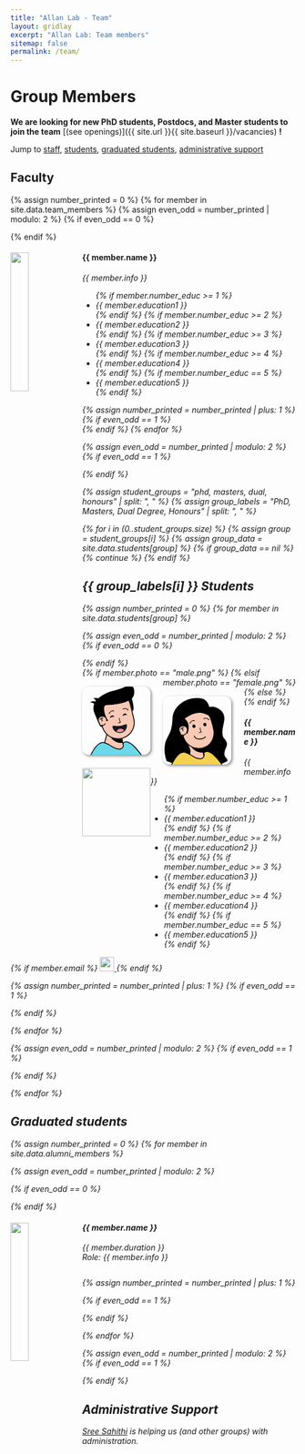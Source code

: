 ```yaml
---
title: "Allan Lab - Team"
layout: gridlay
excerpt: "Allan Lab: Team members"
sitemap: false
permalink: /team/
---
```


# Group Members

**We are looking for new PhD students, Postdocs, and Master students to join the team** [(see openings)]({{ site.url }}{{ site.baseurl }}/vacancies) **!**

Jump to [staff](#staff), [students](#phd-students), [graduated students](#graduated-students), [administrative support](#administrative-support)


## Faculty

{% assign number_printed = 0 %}
{% for member in site.data.team_members %}
{% assign even_odd = number_printed | modulo: 2 %}
{% if even_odd == 0 %}

<div class="row">
{% endif %}
<div class="col-sm-6 clearfix">
<img src="{{ site.url }}{{ site.baseurl }}/images/teampic/{{ member.photo }}" class="img-responsive" width="25%" style="float: left" />
<h4>{{ member.name }}</h4>
<i>{{ member.info }} <!--<br>email: <{{ member.email }}></i> -->
<ul style="overflow: hidden">
{% if member.number_educ >= 1 %}
<li> {{ member.education1 }} </li>
{% endif %}
{% if member.number_educ >= 2 %}
<li> {{ member.education2 }} </li>
{% endif %}
{% if member.number_educ >= 3 %}
<li> {{ member.education3 }} </li>
{% endif %}
{% if member.number_educ >= 4 %}
<li> {{ member.education4 }} </li>
{% endif %}
{% if member.number_educ == 5 %}
<li> {{ member.education5 }} </li>
{% endif %}
</ul>
</div>
{% assign number_printed = number_printed | plus: 1 %}
{% if even_odd == 1 %}
</div>
{% endif %}
{% endfor %}

{% assign even_odd = number_printed | modulo: 2 %}
{% if even_odd == 1 %}

  </div>
{% endif %}

<!-- Faculty ends here -->


<!-- Students start here -->

{% assign student_groups = "phd, masters, dual, honours" | split: ", " %}
{% assign group_labels = "PhD, Masters, Dual Degree, Honours" | split: ", " %}


{% for i in (0..student_groups.size) %}
{% assign group = student_groups[i] %}
{% assign group_data = site.data.students[group] %}
{% if group_data == nil %}
{% continue %}
{% endif %}

  <h2>{{ group_labels[i] }} Students</h2>

{% assign number_printed = 0 %}
{% for member in site.data.students[group] %}

{% assign even_odd = number_printed | modulo: 2 %}
{% if even_odd == 0 %}

<div class="row">
{% endif %}
<div class="col-sm-6 clearfix">
  {% if member.photo == "male.png" %}
  <div class="img-responsive" style="width: 120px; aspect-ratio: 1; margin: 16px 22px 6px 0px; float: left; background: rgba(255, 255, 255, 0); overflow: hidden; border-radius: 10%; box-shadow: 2px 2px 5px #888888;"><div style="position: relative; width: 100%; height: 100%;"><svg width="200" height="320" viewBox="0 0 200 320" fill="none" xmlns="http://www.w3.org/2000/svg" style="width: 100%; height: 100%; left: 0px; top: 0px; position: absolute;"><g clip-path="url(#clip0)"><path d="M154 319.5C139.6 299.5 128.333 260.834 127 241.5L58.5 212L30 319.5H154Z" fill="#F9C9B6" stroke="black" stroke-width="4"></path><mask id="mask-id" maskUnits="userSpaceOnUse" x="30" y="212" width="124" height="118" style="mask-type: alpha;"><path d="M154 329.5C139.6 309.5 128.333 260.834 127 241.5L58.5 212L30 329.5H154Z" fill="#F9C9B6"></path></mask><g mask="url(#mask-id)"><ellipse cx="124" cy="210" rx="59" ry="54" fill="black"></ellipse></g><mask id="path-id" fill="white"><path fill-rule="evenodd" clip-rule="evenodd" d="M183.886 150.917C183.859 150.801 183.831 150.685 183.803 150.569C183.776 150.454 183.748 150.338 183.719 150.222L167.323 81.7855C167.306 81.7177 167.29 81.6499 167.274 81.5821C167.258 81.5142 167.242 81.4465 167.225 81.3787L167.152 81.0752L167.151 81.0755C156.933 39.6308 115.156 14.1472 73.5821 24.1081C32.0078 34.0689 6.31547 75.7174 15.9883 117.293L15.9863 117.293L32.9776 188.211L32.9916 188.208C43.5944 229.112 85.0616 254.149 126.329 244.261C167.597 234.374 193.216 193.264 184.131 151.996L184.144 151.993L183.886 150.917Z"></path></mask><path fill-rule="evenodd" clip-rule="evenodd" d="M183.886 150.917C183.859 150.801 183.831 150.685 183.803 150.569C183.776 150.454 183.748 150.338 183.719 150.222L167.323 81.7855C167.306 81.7177 167.29 81.6499 167.274 81.5821C167.258 81.5142 167.242 81.4465 167.225 81.3787L167.152 81.0752L167.151 81.0755C156.933 39.6308 115.156 14.1472 73.5821 24.1081C32.0078 34.0689 6.31547 75.7174 15.9883 117.293L15.9863 117.293L32.9776 188.211L32.9916 188.208C43.5944 229.112 85.0616 254.149 126.329 244.261C167.597 234.374 193.216 193.264 184.131 151.996L184.144 151.993L183.886 150.917Z" fill="#F9C9B6"></path><path d="M183.886 150.917L179.992 151.831L179.994 151.84L179.996 151.849L183.886 150.917ZM183.719 150.222L179.83 151.154L179.832 151.163L179.834 151.172L183.719 150.222ZM167.323 81.7855L163.43 82.7076L163.433 82.7175L167.323 81.7855ZM167.274 81.5821L163.384 82.5141L163.384 82.5142L167.274 81.5821ZM167.225 81.3787L163.335 82.3108L163.338 82.321L167.225 81.3787ZM167.152 81.0752L171.042 80.1432L170.111 76.255L166.222 77.1849L167.152 81.0752ZM167.151 81.0755L163.267 82.0331L164.218 85.8897L168.081 84.9659L167.151 81.0755ZM73.5821 24.1081L72.6501 20.2182L73.5821 24.1081ZM15.9883 117.293L16.9223 121.182L20.7842 120.255L19.8842 116.386L15.9883 117.293ZM15.9863 117.293L15.0523 113.404L11.1649 114.337L12.0964 118.225L15.9863 117.293ZM32.9776 188.211L29.0877 189.143L30.0201 193.035L33.9113 192.101L32.9776 188.211ZM32.9916 188.208L36.8636 187.204L35.8779 183.401L32.058 184.318L32.9916 188.208ZM126.329 244.261L125.397 240.371H125.397L126.329 244.261ZM184.131 151.996L183.2 148.106L179.381 149.021L180.225 152.856L184.131 151.996ZM184.144 151.993L185.075 155.883L188.966 154.951L188.034 151.061L184.144 151.993ZM187.78 150.002C187.751 149.881 187.722 149.759 187.693 149.637L179.914 151.502C179.94 151.611 179.966 151.721 179.992 151.831L187.78 150.002ZM187.693 149.637C187.664 149.516 187.635 149.395 187.605 149.273L179.834 151.172C179.861 151.281 179.887 151.391 179.914 151.502L187.693 149.637ZM163.433 82.7175L179.83 151.154L187.609 149.29L171.212 80.8535L163.433 82.7175ZM171.215 80.8634C171.198 80.7928 171.181 80.7216 171.164 80.65L163.384 82.5142C163.4 82.5781 163.415 82.6425 163.43 82.7076L171.215 80.8634ZM171.164 80.65C171.147 80.579 171.13 80.5078 171.113 80.4364L163.338 82.321C163.353 82.3851 163.369 82.4494 163.384 82.5141L171.164 80.65ZM163.262 82.0072L163.335 82.3108L171.115 80.4467L171.042 80.1432L163.262 82.0072ZM168.081 84.9659L168.083 84.9655L166.222 77.1849L166.221 77.1852L168.081 84.9659ZM171.035 80.118C160.291 36.5398 116.364 9.74466 72.6501 20.2182L74.514 27.998C113.949 18.5498 153.575 42.7219 163.267 82.0331L171.035 80.118ZM72.6501 20.2182C28.936 30.6917 1.92157 74.4836 12.0923 118.199L19.8842 116.386C10.7094 76.9513 35.0796 37.4461 74.514 27.998L72.6501 20.2182ZM16.9204 121.183L16.9223 121.182L15.0542 113.403L15.0523 113.404L16.9204 121.183ZM36.8676 187.279L19.8763 116.361L12.0964 118.225L29.0877 189.143L36.8676 187.279ZM32.058 184.318L32.044 184.322L33.9113 192.101L33.9252 192.097L32.058 184.318ZM29.1195 189.211C40.2685 232.223 83.8693 258.548 127.261 248.151L125.397 240.371C86.2539 249.75 46.9204 226.002 36.8636 187.204L29.1195 189.211ZM127.261 248.151C170.653 237.755 197.591 194.53 188.038 151.136L180.225 152.856C188.842 191.999 164.541 230.993 125.397 240.371L127.261 248.151ZM183.212 148.103L183.2 148.106L185.063 155.886L185.075 155.883L183.212 148.103ZM179.996 151.849L180.254 152.925L188.034 151.061L187.776 149.985L179.996 151.849Z" fill="black" mask="url(#path-id)"></path></g><defs><clipPath id="clip0"><rect width="200" height="320" fill="white"></rect></clipPath></defs></svg><svg width="240" height="200" viewBox="0 0 240 200" fill="none" xmlns="http://www.w3.org/2000/svg" style="position: absolute; bottom: 40.2%; width: 93.5%; height: 64%;"><path d="M210.177 51.3965C201.855 91.2936 103.499 96.8962 83.6772 96.8962C31.6548 102.823 56.6248 165.262 66.1772 196.396C58.6772 197.396 59.6772 206.396 30.6772 134.896C7.47724 77.6964 73.1831 42.8337 121.999 30.9995C170.815 19.1653 189.499 2.50195 189.499 2.50195C210.177 11 215.116 27.7185 210.177 51.3965Z" fill="black" stroke="black"></path><path d="M205.134 124.947L189.316 71.5069L199.354 62.3644C210.109 99.4523 210.601 120.988 205.134 124.947Z" fill="black" stroke="black"></path><path d="M80 170C74.4 142.8 60.3333 147.667 51 149L41 105L81.5844 96.5056C82.3363 96.2656 83.1408 96.0955 84 96L81.5844 96.5056C63.4332 102.299 75.9565 148.796 91 168L80 170Z" fill="black" stroke="black" stroke-width="3"></path><path d="M24.9887 67.3632C33.8341 62.9091 44.2805 65.4873 48.3981 67.3331L36.6273 82.2134C39.6625 77.3568 30.1329 70.2897 24.9887 67.3632Z" fill="black"></path><path d="M10 84.4996C21.6 77.6996 32.8333 79.9996 37 81.9996L32.5 97.5C31.3 89.1 17 85.3331 10 84.4996Z" fill="black"></path></svg><div style="position: absolute; right: -3%; top: 30%; width: 100%; height: 100%; display: flex; flex-direction: column; align-items: center; justify-content: center;"><svg width="149" height="48" viewBox="0 0 149 48" fill="none" xmlns="http://www.w3.org/2000/svg" style="position: absolute; width: 80%; height: 13%; top: 0px;"><path d="M99 10.2143C104.667 7.5476 118 5.11427 126 16.7143" stroke="black" stroke-width="4" stroke-linecap="round"></path><path d="M23.5791 35.521C25.6497 29.6104 33.2612 18.3959 47.1418 20.8224" stroke="black" stroke-width="4" stroke-linecap="round"></path></svg><svg width="96" height="48" viewBox="0 0 96 48" fill="none" xmlns="http://www.w3.org/2000/svg" style="width: 100%; height: 14%; position: absolute; top: 6%;"><path fill-rule="evenodd" clip-rule="evenodd" d="M5.28675 34.0729C5.40099 34.8857 6.43424 35.0669 7.00876 34.4806C9.47388 31.9648 13.2637 30.1163 17.663 29.5936C20.2577 29.2853 22.7544 29.4749 24.9787 30.0657C25.7326 30.2659 26.4737 29.6294 26.2105 28.8951C24.5451 24.2497 19.8447 21.1962 14.7356 21.8033C8.79442 22.5093 4.55046 27.8978 5.25642 33.839C5.26572 33.9172 5.27583 33.9952 5.28675 34.0729Z" fill="#171921"></path><path fill-rule="evenodd" clip-rule="evenodd" d="M69.3848 24.0725C69.4976 24.8856 70.5308 25.0671 71.1062 24.4816C73.5487 21.9959 77.2977 20.1702 81.6484 19.6532C84.2128 19.3485 86.6804 19.5348 88.88 20.1167C89.6341 20.3162 90.3751 19.6795 90.1108 18.9456C88.456 14.3522 83.8041 11.3346 78.7482 11.9354C72.8624 12.6348 68.6579 17.9732 69.3573 23.8591C69.3658 23.9305 69.3749 24.0016 69.3848 24.0725Z" fill="#171921"></path></svg><svg width="48" height="52" viewBox="0 0 48 52" fill="none" xmlns="http://www.w3.org/2000/svg" style="position: absolute; width: 16%; height: 15%; top: 13%; left: 19%;"><path d="M36.466 43.1111L37 42.5357V41.7506V8.24948V7.13022L36.046 6.54483C32.3122 4.25363 27.7717 3 23.08 3C17.4397 3 12.1591 4.74745 8.39775 8.29504C4.59419 11.8824 2.54206 17.1274 3.08692 23.6661C3.61786 30.0378 5.75693 34.7272 9.30474 37.8433C9.01338 38.8425 8.92733 39.9197 9.06236 41.0533C9.45166 44.3216 11.1039 46.6766 13.6572 48.1277C16.0911 49.511 19.2061 49.9998 22.5242 49.9998C28.0033 49.9998 32.8077 47.0528 36.466 43.1111Z" stroke="black" stroke-width="4"></path><path fill-rule="evenodd" clip-rule="evenodd" d="M42.972 23.984C43.0434 23.3322 43.08 22.6703 43.08 22C43.08 11.7827 33.5734 5 23.08 5C12.5866 5 4.08007 11.5 5.08001 23.5C5.63643 30.1774 8.02584 34.5719 11.7307 37.2171C11.1423 38.2409 10.8848 39.4436 11.0483 40.8167C11.6774 46.0984 16.1862 47.9998 22.5242 47.9998C33.6292 47.9998 42.4159 33.9534 42.972 23.984Z" fill="#F9C9B6"></path><path d="M27.5 13.5004C23.5 11.6671 14.7 10.7004 11.5 21.5004" stroke="#171921" stroke-width="4"></path><path d="M17 14C19.1667 15.8333 23.3 21.5 22.5 29.5" stroke="#171921" stroke-width="4"></path></svg><svg width="32" height="40" viewBox="0 0 32 40" fill="none" xmlns="http://www.w3.org/2000/svg" style="width: 10%; height: 10%; position: absolute; top: 15%; left: 46%;"><path d="M16.5 3C16.5 17 23.5 28 23.5 28C23.5 28 20 34 10 32" stroke="#171921" stroke-width="4"></path></svg><svg width="73" height="64" viewBox="0 0 73 64" fill="none" xmlns="http://www.w3.org/2000/svg" style="width: 50%; height: 19%; position: absolute; top: 23%; right: 23%;"><path d="M69.9204 13.3305C69.7501 11.263 67.6363 10.1117 65.8448 10.8176C61.6161 12.4839 47.6267 17.7834 37.7627 19.1403C26.9401 20.6291 10.5503 18.821 5.80622 18.2319C3.87694 17.9923 2.15721 19.6504 2.49021 21.6654C3.14178 25.6081 4.48399 29.4088 6.45857 32.8914C8.6608 36.7754 11.6065 40.1877 15.1274 42.9333C18.6484 45.679 22.6757 47.7042 26.9793 48.8935C31.283 50.0827 35.7787 50.4126 40.2099 49.8644C44.6411 49.3162 48.9208 47.9005 52.8049 45.6983C56.689 43.4961 60.1012 40.5504 62.8469 37.0294C65.5925 33.5085 67.6178 29.4812 68.807 25.1775C69.8726 21.3212 70.2483 17.3106 69.9204 13.3305Z" fill="#171921" stroke="#171921" stroke-width="4"></path><mask id="mouth-laugh-id" maskUnits="userSpaceOnUse" x="4" y="12" width="65" height="37" style="mask-type: alpha;"><path d="M67.7931 12.1925C68.3091 16.363 67.9985 20.5943 66.8793 24.6448C65.76 28.6953 63.8539 32.4857 61.2697 35.7996C58.6856 39.1134 55.474 41.8858 51.8185 43.9585C48.1629 46.0312 44.1348 47.3636 39.9643 47.8795C35.7938 48.3955 31.5625 48.085 27.512 46.9657C23.4615 45.8464 19.6712 43.9403 16.3573 41.3562C13.0435 38.772 10.2711 35.5605 8.19838 31.9049C6.12569 28.2493 4.79332 24.2213 4.27734 20.0508L67.7931 12.1925Z" fill="#171921"></path></mask><g mask="url(#mouth-laugh-id)"><circle cx="40.5221" cy="52.3146" r="21.5" transform="rotate(-7.05286 40.5221 52.3146)" fill="#FC909F"></circle></g></svg></div><svg width="281" height="93" viewBox="0 0 281 93" fill="none" xmlns="http://www.w3.org/2000/svg" style="position: absolute; bottom: -2.5%; width: 100%; height: 26%;"><path d="M276.366 90.8628H3.45626C3.49074 90.7926 3.52546 90.7219 3.5604 90.6507C8.10518 81.395 16.4899 64.319 27.4025 49.0413C33.5961 40.3702 40.5303 32.3872 47.9416 26.7719C55.3538 21.1558 63.0614 18.0405 70.8916 18.7256C85.946 20.0429 99.3549 28.2854 112.817 36.5604C114.092 37.3444 115.368 38.1288 116.646 38.9076C131.131 47.7349 146.005 55.9312 162.365 52.3445C167.899 51.1311 171.629 48.5345 173.976 45.1797C176.29 41.8727 177.122 38.0292 177.266 34.5166C177.41 30.9989 176.871 27.6738 176.311 25.2562C176.049 24.1257 175.779 23.1785 175.564 22.4839C179.189 18.8351 183.027 16.71 186.989 15.7533C191.284 14.7164 195.876 15.0158 200.707 16.4448C210.437 19.3229 220.847 26.6969 231.007 36.1789C249.621 53.5516 266.7 77.3231 276.366 90.8628Z" fill="#6BD9E9" stroke="black" stroke-width="4.27431"></path></svg></div></div>
  {% elsif member.photo == "female.png" %}
  <div class="img-responsive" style="width: 120px; aspect-ratio: 1; margin: 16px 22px 6px 0px; float: left; background: rgba(255, 255, 255, 0); overflow: hidden; border-radius: 10%; box-shadow: 2px 2px 5px #888888;"><div style="position: relative; width: 100%; height: 100%;"><svg width="200" height="320" viewBox="0 0 200 320" fill="none" xmlns="http://www.w3.org/2000/svg" style="width: 100%; height: 100%; left: 0px; top: 0px; position: absolute;"><g clip-path="url(#clip0)"><path d="M154 319.5C139.6 299.5 128.333 260.834 127 241.5L58.5 212L30 319.5H154Z" fill="#F9C9B6" stroke="black" stroke-width="4"></path><mask id="mask-id" maskUnits="userSpaceOnUse" x="30" y="212" width="124" height="118" style="mask-type: alpha;"><path d="M154 329.5C139.6 309.5 128.333 260.834 127 241.5L58.5 212L30 329.5H154Z" fill="#F9C9B6"></path></mask><g mask="url(#mask-id)"><ellipse cx="124" cy="210" rx="59" ry="54" fill="black"></ellipse></g><mask id="path-id" fill="white"><path fill-rule="evenodd" clip-rule="evenodd" d="M183.886 150.917C183.859 150.801 183.831 150.685 183.803 150.569C183.776 150.454 183.748 150.338 183.719 150.222L167.323 81.7855C167.306 81.7177 167.29 81.6499 167.274 81.5821C167.258 81.5142 167.242 81.4465 167.225 81.3787L167.152 81.0752L167.151 81.0755C156.933 39.6308 115.156 14.1472 73.5821 24.1081C32.0078 34.0689 6.31547 75.7174 15.9883 117.293L15.9863 117.293L32.9776 188.211L32.9916 188.208C43.5944 229.112 85.0616 254.149 126.329 244.261C167.597 234.374 193.216 193.264 184.131 151.996L184.144 151.993L183.886 150.917Z"></path></mask><path fill-rule="evenodd" clip-rule="evenodd" d="M183.886 150.917C183.859 150.801 183.831 150.685 183.803 150.569C183.776 150.454 183.748 150.338 183.719 150.222L167.323 81.7855C167.306 81.7177 167.29 81.6499 167.274 81.5821C167.258 81.5142 167.242 81.4465 167.225 81.3787L167.152 81.0752L167.151 81.0755C156.933 39.6308 115.156 14.1472 73.5821 24.1081C32.0078 34.0689 6.31547 75.7174 15.9883 117.293L15.9863 117.293L32.9776 188.211L32.9916 188.208C43.5944 229.112 85.0616 254.149 126.329 244.261C167.597 234.374 193.216 193.264 184.131 151.996L184.144 151.993L183.886 150.917Z" fill="#F9C9B6"></path><path d="M183.886 150.917L179.992 151.831L179.994 151.84L179.996 151.849L183.886 150.917ZM183.719 150.222L179.83 151.154L179.832 151.163L179.834 151.172L183.719 150.222ZM167.323 81.7855L163.43 82.7076L163.433 82.7175L167.323 81.7855ZM167.274 81.5821L163.384 82.5141L163.384 82.5142L167.274 81.5821ZM167.225 81.3787L163.335 82.3108L163.338 82.321L167.225 81.3787ZM167.152 81.0752L171.042 80.1432L170.111 76.255L166.222 77.1849L167.152 81.0752ZM167.151 81.0755L163.267 82.0331L164.218 85.8897L168.081 84.9659L167.151 81.0755ZM73.5821 24.1081L72.6501 20.2182L73.5821 24.1081ZM15.9883 117.293L16.9223 121.182L20.7842 120.255L19.8842 116.386L15.9883 117.293ZM15.9863 117.293L15.0523 113.404L11.1649 114.337L12.0964 118.225L15.9863 117.293ZM32.9776 188.211L29.0877 189.143L30.0201 193.035L33.9113 192.101L32.9776 188.211ZM32.9916 188.208L36.8636 187.204L35.8779 183.401L32.058 184.318L32.9916 188.208ZM126.329 244.261L125.397 240.371H125.397L126.329 244.261ZM184.131 151.996L183.2 148.106L179.381 149.021L180.225 152.856L184.131 151.996ZM184.144 151.993L185.075 155.883L188.966 154.951L188.034 151.061L184.144 151.993ZM187.78 150.002C187.751 149.881 187.722 149.759 187.693 149.637L179.914 151.502C179.94 151.611 179.966 151.721 179.992 151.831L187.78 150.002ZM187.693 149.637C187.664 149.516 187.635 149.395 187.605 149.273L179.834 151.172C179.861 151.281 179.887 151.391 179.914 151.502L187.693 149.637ZM163.433 82.7175L179.83 151.154L187.609 149.29L171.212 80.8535L163.433 82.7175ZM171.215 80.8634C171.198 80.7928 171.181 80.7216 171.164 80.65L163.384 82.5142C163.4 82.5781 163.415 82.6425 163.43 82.7076L171.215 80.8634ZM171.164 80.65C171.147 80.579 171.13 80.5078 171.113 80.4364L163.338 82.321C163.353 82.3851 163.369 82.4494 163.384 82.5141L171.164 80.65ZM163.262 82.0072L163.335 82.3108L171.115 80.4467L171.042 80.1432L163.262 82.0072ZM168.081 84.9659L168.083 84.9655L166.222 77.1849L166.221 77.1852L168.081 84.9659ZM171.035 80.118C160.291 36.5398 116.364 9.74466 72.6501 20.2182L74.514 27.998C113.949 18.5498 153.575 42.7219 163.267 82.0331L171.035 80.118ZM72.6501 20.2182C28.936 30.6917 1.92157 74.4836 12.0923 118.199L19.8842 116.386C10.7094 76.9513 35.0796 37.4461 74.514 27.998L72.6501 20.2182ZM16.9204 121.183L16.9223 121.182L15.0542 113.403L15.0523 113.404L16.9204 121.183ZM36.8676 187.279L19.8763 116.361L12.0964 118.225L29.0877 189.143L36.8676 187.279ZM32.058 184.318L32.044 184.322L33.9113 192.101L33.9252 192.097L32.058 184.318ZM29.1195 189.211C40.2685 232.223 83.8693 258.548 127.261 248.151L125.397 240.371C86.2539 249.75 46.9204 226.002 36.8636 187.204L29.1195 189.211ZM127.261 248.151C170.653 237.755 197.591 194.53 188.038 151.136L180.225 152.856C188.842 191.999 164.541 230.993 125.397 240.371L127.261 248.151ZM183.212 148.103L183.2 148.106L185.063 155.886L185.075 155.883L183.212 148.103ZM179.996 151.849L180.254 152.925L188.034 151.061L187.776 149.985L179.996 151.849Z" fill="black" mask="url(#path-id)"></path></g><defs><clipPath id="clip0"><rect width="200" height="320" fill="white"></rect></clipPath></defs></svg><svg width="306" height="331" viewBox="0 0 306 331" fill="none" xmlns="http://www.w3.org/2000/svg" style="position: absolute; bottom: -2.2%; width: 97%; height: 100%;"><path d="M209.76 327.932C209.271 327.902 208.865 327.872 208.544 327.847C202.393 318.458 196.789 302.969 192.447 287.059C188.226 271.589 185.261 255.968 184.147 245.649C221.22 234.931 244.458 196.667 238.871 157.189C238.864 157.117 238.856 157.067 238.856 157.066C238.848 157.006 238.837 156.938 238.825 156.867C238.802 156.724 238.768 156.532 238.726 156.3C238.641 155.832 238.516 155.172 238.353 154.346C238.028 152.693 237.552 150.358 236.942 147.532C235.722 141.88 233.967 134.249 231.825 126.155C229.685 118.065 227.152 109.485 224.372 101.945C221.613 94.4597 218.541 87.8015 215.264 83.7056L214.967 83.3351L214.532 83.1463C212.6 82.3081 210.593 81.3741 208.499 80.3991C198.568 75.775 186.659 70.2299 171.235 69.6199C152.46 68.8774 128.684 75.3957 96.5441 98.7056L94.5214 100.173L96.467 101.74C112.393 114.574 115.836 131.598 115.1 146.048C114.539 157.077 111.551 166.459 109.865 171.149C108.704 169.452 107.964 167.319 107.408 164.814C107.023 163.083 106.743 161.258 106.449 159.347L106.403 159.045C106.096 157.051 105.769 154.97 105.292 152.961C104.341 148.95 102.732 144.941 99.1602 142.102C95.5807 139.257 90.3641 137.848 82.7671 138.272L80.5398 138.396L81.0046 140.578L92.3634 193.891L92.3824 193.98L92.41 194.068C96.4679 206.93 103.426 218.078 112.323 226.88C112.399 227.007 112.509 227.193 112.65 227.434C112.939 227.928 113.356 228.653 113.861 229.563C114.87 231.384 116.229 233.941 117.621 236.886C120.435 242.835 123.282 250.138 123.83 256.102C124.386 262.154 122.865 269.962 121.123 276.412C120.26 279.605 119.361 282.406 118.677 284.407C118.535 284.824 118.402 285.206 118.281 285.549C113.249 283.144 108.754 283.323 104.902 285.565C100.738 287.989 97.6892 292.625 95.4191 297.781C91.2706 307.202 89.2756 319.42 88.3551 327.002C63.4846 321.298 44.281 315.507 31.2149 311.107C24.5012 308.846 19.408 306.953 15.9993 305.627C14.2949 304.964 13.0117 304.443 12.1575 304.089C11.9454 304.002 11.7598 303.924 11.6007 303.857C11.4477 303.466 11.2377 302.916 10.9828 302.219C10.4158 300.667 9.62676 298.384 8.74853 295.479C6.99149 289.667 4.88057 281.38 3.4734 271.502C0.656265 251.725 0.676883 225.696 11.8698 200.384C13.679 196.292 15.94 192.089 18.3903 187.533C27.8582 169.931 40.1551 147.07 40.1551 105.084C40.1551 74.4931 55.0029 48.7305 76.8623 30.5692C98.7415 12.3915 127.56 1.9109 155.237 1.91092C170.368 1.91093 182.533 3.64443 192.311 9.55105C202.028 15.4212 209.679 25.5978 215.362 43.1322C215.94 44.9168 217.851 46.0074 219.719 45.4015C231.034 41.7304 248.191 45.4361 262.673 54.8904C277.091 64.3032 288.289 79.0455 288.289 96.8141C288.289 112.24 285.647 122.664 283.071 132.815L283.071 132.815C279.952 145.104 276.94 156.974 279.065 176.313C279.774 182.762 281.216 187.336 283.231 191.128C285.213 194.859 287.712 197.747 290.345 200.792L290.405 200.861C296.679 208.113 299.534 214.079 300.455 219.327C301.375 224.562 300.412 229.31 298.623 234.237C297.723 236.712 296.629 239.197 295.47 241.815L295.37 242.04C294.249 244.573 293.074 247.225 292.019 250.016C289.836 255.787 288.133 262.223 288.302 269.851C288.446 276.326 289.594 280.764 291.311 284.122C293.008 287.442 295.199 289.565 297.111 291.417L297.162 291.466C298.905 293.155 300.355 294.577 301.428 296.57C302.387 298.351 303.098 300.702 303.217 304.232C279.208 318.511 255.445 324.413 237.601 326.734C228.565 327.91 221.057 328.166 215.818 328.129C213.199 328.11 211.149 328.019 209.76 327.932Z" fill="#000" stroke="black" stroke-width="3.82184"></path></svg><div style="position: absolute; right: -3%; top: 30%; width: 100%; height: 100%; display: flex; flex-direction: column; align-items: center; justify-content: center;"><svg width="149" height="48" viewBox="0 0 149 48" fill="none" xmlns="http://www.w3.org/2000/svg" style="position: absolute; width: 80%; height: 13%; top: 0px;"><path d="M99 10.2143C104.667 7.5476 118 5.11427 126 16.7143" stroke="black" stroke-width="4" stroke-linecap="round"></path><path d="M23.5791 35.521C25.6497 29.6104 33.2612 18.3959 47.1418 20.8224" stroke="black" stroke-width="4" stroke-linecap="round"></path></svg><svg width="96" height="48" viewBox="0 0 96 48" fill="none" xmlns="http://www.w3.org/2000/svg" style="width: 100%; height: 12%; position: absolute; top: 7%;"><ellipse cx="16.1171" cy="28.9268" rx="9" ry="10" transform="rotate(-6.77646 16.1171 28.9268)" fill="black"></ellipse><ellipse cx="80.1486" cy="18.9231" rx="9" ry="10" transform="rotate(-6.27568 80.1486 18.9231)" fill="black"></ellipse></svg><svg width="48" height="52" viewBox="0 0 48 52" fill="none" xmlns="http://www.w3.org/2000/svg" style="position: absolute; width: 16%; height: 15%; top: 13%; left: 19%;"><path d="M36.466 43.1111L37 42.5357V41.7506V8.24948V7.13022L36.046 6.54483C32.3122 4.25363 27.7717 3 23.08 3C17.4397 3 12.1591 4.74745 8.39775 8.29504C4.59419 11.8824 2.54206 17.1274 3.08692 23.6661C3.61786 30.0378 5.75693 34.7272 9.30474 37.8433C9.01338 38.8425 8.92733 39.9197 9.06236 41.0533C9.45166 44.3216 11.1039 46.6766 13.6572 48.1277C16.0911 49.511 19.2061 49.9998 22.5242 49.9998C28.0033 49.9998 32.8077 47.0528 36.466 43.1111Z" stroke="black" stroke-width="4"></path><path fill-rule="evenodd" clip-rule="evenodd" d="M42.972 23.984C43.0434 23.3322 43.08 22.6703 43.08 22C43.08 11.7827 33.5734 5 23.08 5C12.5866 5 4.08007 11.5 5.08001 23.5C5.63643 30.1774 8.02584 34.5719 11.7307 37.2171C11.1423 38.2409 10.8848 39.4436 11.0483 40.8167C11.6774 46.0984 16.1862 47.9998 22.5242 47.9998C33.6292 47.9998 42.4159 33.9534 42.972 23.984Z" fill="#F9C9B6"></path><path d="M27.5 13.5004C23.5 11.6671 14.7 10.7004 11.5 21.5004" stroke="#171921" stroke-width="4"></path><path d="M17 14C19.1667 15.8333 23.3 21.5 22.5 29.5" stroke="#171921" stroke-width="4"></path></svg><svg width="32" height="40" viewBox="0 0 32 40" fill="none" xmlns="http://www.w3.org/2000/svg" style="width: 10%; height: 10%; position: absolute; top: 15%; left: 46%;"><path d="M16.5 3C16.5 17 23.5 28 23.5 28C23.5 28 20 34 10 32" stroke="#171921" stroke-width="4"></path></svg><svg width="67" height="64" viewBox="0 0 67 64" fill="none" xmlns="http://www.w3.org/2000/svg" style="width: 50%; height: 19%; position: absolute; top: 23%; right: 23%;"><path d="M2.5 17.5C5 34.5 33.5 42.5 59.5 23" stroke="black" stroke-width="4"></path></svg></div><svg width="281" height="93" viewBox="0 0 281 93" fill="none" xmlns="http://www.w3.org/2000/svg" style="position: absolute; bottom: -2.5%; width: 100%; height: 26%;"><path d="M276.366 90.8628H3.45626C3.49074 90.7926 3.52546 90.7219 3.5604 90.6507C8.10518 81.395 16.4899 64.319 27.4025 49.0413C33.5961 40.3702 40.5303 32.3872 47.9416 26.7719C55.3538 21.1558 63.0614 18.0405 70.8916 18.7256C85.946 20.0429 99.3549 28.2854 112.817 36.5604C114.092 37.3444 115.368 38.1288 116.646 38.9076C131.131 47.7349 146.005 55.9312 162.365 52.3445C167.899 51.1311 171.629 48.5345 173.976 45.1797C176.29 41.8727 177.122 38.0292 177.266 34.5166C177.41 30.9989 176.871 27.6738 176.311 25.2562C176.049 24.1257 175.779 23.1785 175.564 22.4839C179.189 18.8351 183.027 16.71 186.989 15.7533C191.284 14.7164 195.876 15.0158 200.707 16.4448C210.437 19.3229 220.847 26.6969 231.007 36.1789C249.621 53.5516 266.7 77.3231 276.366 90.8628Z" fill="#F4D150" stroke="black" stroke-width="4.27431"></path></svg></div></div>
  {% else %}
  <img src="{{ site.url }}{{ site.baseurl }}/images/teampic/{{ member.photo }}" class="img-responsive" width="120px" style="float: left" />
  {% endif %}

  <h4>{{ member.name }}</h4>
  <i>{{ member.info }}
  <ul style="overflow: hidden">
  {% if member.number_educ >= 1 %}
    <li> {{ member.education1 }} </li>
  {% endif %}
  {% if member.number_educ >= 2 %}
    <li> {{ member.education2 }} </li>
  {% endif %}
  {% if member.number_educ >= 3 %}
    <li> {{ member.education3 }} </li>
  {% endif %}
  {% if member.number_educ >= 4 %}
    <li> {{ member.education4 }} </li>
  {% endif %}
  {% if member.number_educ == 5 %}
    <li> {{ member.education5 }} </li>
  {% endif %}
  </ul>

  {% if member.email %}
  <a href="mailto:{{ member.email }}?body=Hi%20{{ member.name }}.%0A%0AI%20found%20your%20email%20on%20the%20SA4S%20Group%20website%20and%20I%20would%20like%20to%20contact%20you%20about%20your%20research.">
    <img src="{{ site.url }}{{ site.baseurl }}/images/mail.png" width="25" style="box-shadow: none" />
  </a>
  {% endif %}

</div>

{% assign number_printed = number_printed | plus: 1 %}
{% if even_odd == 1 %}

</div>
{% endif %}

{% endfor %}

{% assign even_odd = number_printed | modulo: 2 %}
{% if even_odd == 1 %}

</div>
{% endif %}

{% endfor %}



## Graduated students

{% assign number_printed = 0 %}
{% for member in site.data.alumni_members %}

{% assign even_odd = number_printed | modulo: 2 %}

{% if even_odd == 0 %}

<div class="row">
{% endif %}

<div class="col-sm-6 clearfix">
  <img src="{{ site.url }}{{ site.baseurl }}/images/teampic/{{ member.photo }}" class="img-responsive" width="25%" style="float: left" />
  <h4>{{ member.name }}</h4>
  <i>{{ member.duration }} <br> Role: {{ member.info }}</i>
  <ul style="overflow: hidden">

  </ul>
</div>

{% assign number_printed = number_printed | plus: 1 %}

{% if even_odd == 1 %}

</div>
{% endif %}

{% endfor %}

{% assign even_odd = number_printed | modulo: 2 %}
{% if even_odd == 1 %}

</div>
{% endif %}

<!--
## Former visitors, BSc/ MSc students
<div class="row">
<div class="col-sm-4 clearfix">
<h4>Visitors</h4>
{% for member in site.data.alumni_visitors %}
{{ member.name }}
{% endfor %}
</div>
<div class="col-sm-4 clearfix">
<h4>Master students</h4>
{% for member in site.data.alumni_msc %}
{{ member.name }}
{% endfor %}
</div>
<div class="col-sm-4 clearfix">
<h4>Bachelor Students</h4>
{% for member in site.data.alumni_bsc %}
{{ member.name }}
{% endfor %}
</div>
</div> -->

## Administrative Support

<a href="mailto:serc.admin@iiit.ac.in">Sree Sahithi</a> is helping us (and other groups) with administration.
